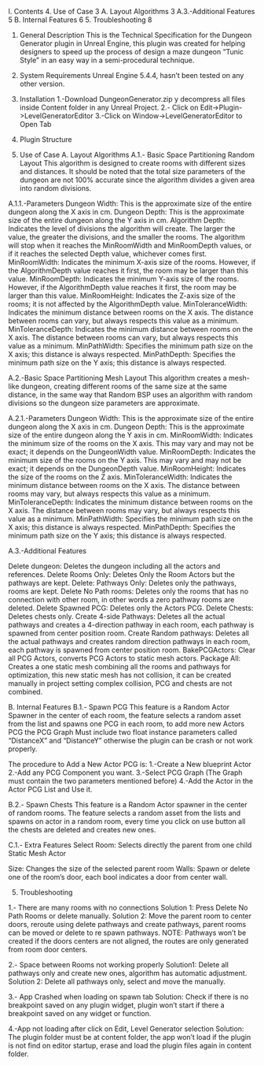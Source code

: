 
I.	Contents
4.  Use of Case	3
A.	Layout Algorithms	3
A.3.-Additional Features	5
B.	Internal Features	6
5.	Troubleshooting	8


1.	General Description
This is the Technical Specification for the Dungeon Generator plugin in Unreal Engine, this plugin was created for helping designers to speed up the process of design a maze dungeon “Tunic Style” in an easy way in a semi-procedural technique.

1.	System Requirements
Unreal Engine 5.4.4, hasn’t been tested on any other version.
2.	Installation
1.-Download DungeonGenerator.zip y decompress all files inside Content folder in any Unreal Project.
2.- Click on Edit->Plugin->LevelGeneratorEditor
3.-Click on Window->LevelGeneratorEditor to Open Tab
3.	Plugin Structure
4.  Use of Case
A.	Layout Algorithms
A.1.- Basic Space Partitioning Random Layout
This algorithm is designed to create rooms with different sizes and distances. It should be noted that the total size parameters of the dungeon are not 100% accurate since the algorithm divides a given area into random divisions.

A.1.1.-Parameters
Dungeon Width: This is the approximate size of the entire dungeon along the X axis in cm.
Dungeon Depth: This is the approximate size of the entire dungeon along the Y axis in cm.
Algorithm Depth: Indicates the level of divisions the algorithm will create. The larger the value, the greater the divisions, and the smaller the rooms. The algorithm will stop when it reaches the MinRoomWidth and MinRoomDepth values, or if it reaches the selected Depth value, whichever comes first.
MinRoomWidth: Indicates the minimum X-axis size of the rooms. However, if the AlgorithmDepth value reaches it first, the room may be larger than this value.
MinRoomDepth: Indicates the minimum Y-axis size of the rooms. However, if the AlgorithmDepth value reaches it first, the room may be larger than this value.
MinRoomHeight: Indicates the Z-axis size of the rooms; it is not affected by the AlgorithmDepth value.
MinToleranceWidth: Indicates the minimum distance between rooms on the X axis. The distance between rooms can vary, but always respects this value as a minimum.
MinToleranceDepth: Indicates the minimum distance between rooms on the X axis. The distance between rooms can vary, but always respects this value as a minimum.
MinPathWidth: Specifies the minimum path size on the X axis; this distance is always respected.
MinPathDepth: Specifies the minimum path size on the Y axis; this distance is always respected.

A.2.-Basic Space Partitioning Mesh Layout
	This algorithm creates a mesh-like dungeon, creating different rooms of the same size at the same distance, in the same way that Random BSP uses an algorithm with random divisions so the dungeon size parameters are approximate.

A.2.1.-Parameters
Dungeon Width: This is the approximate size of the entire dungeon along the X axis in cm.
Dungeon Depth: This is the approximate size of the entire dungeon along the Y axis in cm.
MinRoomWidth: Indicates the minimum size of the rooms on the X axis. This may vary and may not be exact; it depends on the DungeonWidth value.
MinRoomDepth: Indicates the minimum size of the rooms on the Y axis. This may vary and may not be exact; it depends on the DungeonDepth value.
MinRoomHeight: Indicates the size of the rooms on the Z axis.
MinToleranceWidth: Indicates the minimum distance between rooms on the X axis. The distance between rooms may vary, but always respects this value as a minimum.
MinToleranceDepth: Indicates the minimum distance between rooms on the X axis. The distance between rooms may vary, but always respects this value as a minimum.
MinPathWidth: Specifies the minimum path size on the X axis; this distance is always respected.
MinPathDepth: Specifies the minimum path size on the Y axis; this distance is always respected.

A.3.-Additional Features
 
Delete dungeon: Deletes the dungeon including all the actors and references.
Delete Rooms Only: Deletes Only the Room Actors but the pathways are kept.
Delete: Pathways Only: Deletes only the pathways, rooms are kept.
Delete No Path rooms: Deletes only the rooms that has no connection with other room, in other words a zero pathway rooms are deleted.
Delete Spawned PCG: Deletes only the Actors PCG.
Delete Chests: Deletes chests only.
Create 4-side Pathways: Deletes all the actual pathways and creates a 4-direction pathway in each room, each pathway is spawned from center position room.
Create Random pathways: Deletes all the actual pathways and creates random direction pathways in each room, each pathway is spawned from center position room.
BakePCGActors: Clear all PCG Actors, converts PCG Actors to static mesh actors.
Package All: Creates a one static mesh combining all the rooms and pathways for optimization, this new static mesh has not collision, it can be created manually in project setting complex collision, PCG and chests are not combined.


B.	Internal Features
B.1.- Spawn PCG
This feature is a Random Actor Spawner in the center of each room, the feature selects a random asset from the list and spawns one PCG in each room, to add more new Actors PCG the PCG Graph Must include two float instance parameters called “DistanceX” and “DistanceY” otherwise the plugin can be crash or not work properly.

 The procedure to Add a New Actor PCG is:
1.-Create a New blueprint Actor
2.-Add any PCG Component you want.
3.-Select PCG Graph (The Graph must contain the two parameters mentioned before)
4.-Add the Actor in the Actor PCG List and Use it.

B.2.- Spawn Chests
This feature is a Random Actor spawner in the center of random rooms. The feature selects a random asset from the lists and spawns on actor in a random room, every time you click on use button all the chests are deleted and creates new ones.

C.1.- Extra Features
Select Room: Selects directly the parent from one child Static Mesh Actor

Size: Changes the size of the selected parent room
Walls: Spawn or delete one of the room’s door, each bool indicates a door from center wall.

5.	Troubleshooting
   
1.- There are many rooms with no connections
Solution 1: Press Delete No Path Rooms or delete manually.
Solution 2: Move the parent room to center doors, reroute using delete pathways and create pathways, parent rooms can be moved or delete to re spawn pathways.
NOTE: Pathways won’t be created if the doors centers are not aligned, the routes are only generated from room door centers.

2.- Space between Rooms not working properly
Solution1: Delete all pathways only and create new ones, algorithm has automatic adjustment.
Solution 2: Delete all pathways only, select and move the manually.

3.- App Crashed when loading on spawn tab
Solution: Check if there is no breakpoint saved on any plugin widget, plugin won’t start if there a breakpoint saved on any widget or function.

4.-App not loading after click on Edit, Level Generator selection
Solution: The plugin folder must be at content folder, the app won’t load if the plugin is not find on editor startup, erase and load the plugin files again in content folder.
 
